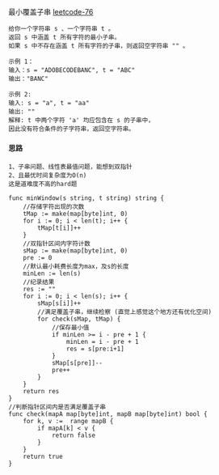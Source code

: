最小覆盖子串
<a href="https://leetcode-cn.com/problems/minimum-window-substring/" target="_blank"> leetcode-76 </a>

    给你一个字符串 s 、一个字符串 t 。
    返回 s 中涵盖 t 所有字符的最小子串。
    如果 s 中不存在涵盖 t 所有字符的子串，则返回空字符串 "" 。
    
    示例 1：
    输入：s = "ADOBECODEBANC", t = "ABC"
    输出："BANC"
    
    示例 2:
    输入: s = "a", t = "aa"
    输出: ""
    解释: t 中两个字符 'a' 均应包含在 s 的子串中，
    因此没有符合条件的子字符串，返回空字符串。
    
#### 思路
    1、子串问题、线性表最值问题，能想到双指针
    2、且最优时间复杂度为O(n)
    这是道难度不高的hard题
```
func minWindow(s string, t string) string {
    //存储字符出现的次数
    tMap := make(map[byte]int, 0)
    for i := 0; i < len(t); i++ {
        tMap[t[i]]++
    }
    //双指针区间内字符计数
    sMap := make(map[byte]int, 0)
    pre := 0
    //默认最小耗费长度为max，及s的长度
    minLen := len(s)
    //纪录结果
    res := ""
    for i := 0; i < len(s); i++ {
        sMap[s[i]]++
        //满足覆盖子串，继续检察 (直觉上感觉这个地方还有优化空间)
        for check(sMap, tMap) {
            //保存最小值
            if minLen >= i - pre + 1 {
                minLen = i - pre + 1
                res = s[pre:i+1]
            }
            sMap[s[pre]]--
            pre++
        }
    }
    return res
}
//判断指针区间内是否满足覆盖子串
func check(mapA map[byte]int, mapB map[byte]int) bool {
    for k, v :=  range mapB {
        if mapA[k] < v {
            return false
        }
    }
    return true
}
```